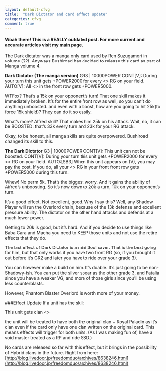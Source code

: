 ```yaml
---
layout: default-cfvg
title:  "Dark Dictator and card effect update"
categories: cfvg
comment: true
---
```

#### Woah there! This is a REALLY outdated post. For more current and accurate articles visit my [main page](/cfvg).

The Dark dictator was a manga only card used by Ren Suzugamori in volume (2?). Anyways Bushiroad has decided to release this card as part of Manga volume 4.

**Dark Dictator (The manga version)**
GR3 | 10000POWER
CONT[V]: During your turn this unit gets +POWER2000 for every <<Shadow Paladin>> RG on your field.
AUTO[V]: All <<Shadow Paladin>> in the front row gets +POWER5000.

<!-- more -->

WTFox? That’s a 15k on your opponent’s turn! That one skill makes it immediately broken. It’s for the entire front row as well, so you can’t do anything unboosted. and even with a boost, how are you going to hit 25k(to force 15k shield)? They can do it so easily.

What’s more? Alfred skill? That makes him 25k on his attack. Wait, no, it can be BOOSTED: that’s 33k every turn and 23k for your RG attack.

Okay, to be honest, all manga skills are quite overpowered. Bushiroad changed its skill to this.

**The Dark Dictator**
G3 | 10000POWER
CONT[V]: This unit can not be boosted.
CONT[V]: During your turn this unit gets +POWER2000 for every <<Shadow Paladin>> RG on your field.
AUTO:[SB3] When this unit appears on (V), you may pay the cost. If you do, all your <<Shadow Paladin>> RG in your front front row gets +POWER5000 during this turn.

Whew! No perm 5k. That’s the biggest worry. And it gains the ability of Alfred’s unboosting. So it’s now down to 20k a turn, 10k on your opponent’s turn.

It’s a good effect. Not excellent, good. Why I say this? Well, any Shadow Player will run the Overlord chain, because of the 13k defense and excellent pressure ability.  The dictator on the other hand attacks and defends at a much lower power.

Getting to 20k is good, but it’s hard. And if you decide to use things like Baba Cara and Macha you need to KEEP those units and not use the retire effects that they do.

The last effect of Dark Dictator is a mini Soul saver. That is the best going for him, but that only works if you have two front RG (so, if you brought it out before it’s GR2 and later you have to ride over your grade 3).

You can however make a build on him. It’s doable. It’s just going to be non-Shadowy-ish. You can put the silver spear as the other grade 3, and Fatalia since you have a weaker VG, and more of those girls since you’ll be using less counterblasts.

However, Phantom Blaster Overlord is worth more of your money.

###Effect Update
If a unit has the skill:
 
This unit gets clan <<Royal Paladin>>
 
the unit will be treated to have both the  original clan + Royal Paladin as it’s clan even if the card only have one clan written on the original card. This means effects will trigger for both units. (As I was making fun of, have a void master treated as a RP and ride SSD.)
 
No cards are released so far with this effect, but it brings in the possibility of Hybrid clans in the future.
Right from here: [http://blog.livedoor.jp/freedomduo/archives/8638246.html](http://blog.livedoor.jp/freedomduo/archives/8638246.html)